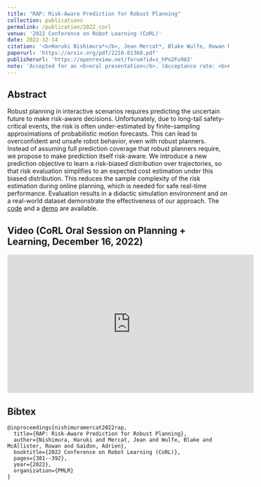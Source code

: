 ```yaml
---
title: "RAP: Risk-Aware Prediction for Robust Planning"
collection: publications
permalink: /publication/2022_corl
venue: '2022 Conference on Robot Learning (CoRL)'
date: 2022-12-14
citation: '<b>Haruki Nishimura*</b>, Jean Mercat*, Blake Wulfe, Rowan McAllister, Adrien Gaidon'
paperurl: 'https://arxiv.org/pdf/2210.01368.pdf'
publisherurl: 'https://openreview.net/forum?id=z_hPo2Fu9A3'
note: 'Accepted for an <b>oral presentation</b>. (Acceptance rate: <b>6.5%</b>.)'
---
```



## Abstract
Robust planning in interactive scenarios requires predicting the uncertain future to make risk-aware decisions.
Unfortunately, due to long-tail safety-critical events, the risk is often under-estimated by finite-sampling
approximations of probabilistic motion forecasts. This can lead to overconfident and unsafe robot behavior, even with
robust planners. Instead of assuming full prediction coverage that robust planners require, we propose to make
prediction itself risk-aware. We introduce a new prediction objective to learn a risk-biased distribution over
trajectories, so that risk evaluation simplifies to an expected cost estimation under this biased distribution. This
reduces the sample complexity of the risk estimation during online planning, which is needed for safe real-time
performance. Evaluation results in a didactic simulation environment and on a real-world dataset demonstrate the
effectiveness of our approach. The [code](https://github.com/TRI-ML/RAP) and a 
[demo](https://huggingface.co/spaces/TRI-ML/risk_biased_prediction) are available. 

## Video (CoRL Oral Session on Planning + Learning, December 16, 2022)
<iframe width="560" height="315" src="https://www.youtube.com/embed/56LzTZfwY2Q" title="YouTube video player" 
frameborder="0" allow="accelerometer; autoplay; clipboard-write; encrypted-media; gyroscope; 
picture-in-picture; web-share" allowfullscreen></iframe>

## Bibtex
```
@inproceedings{nishimuramercat2022rap,
  title={RAP: Risk-Aware Prediction for Robust Planning},
  author={Nishimura, Haruki and Mercat, Jean and Wulfe, Blake and McAllister, Rowan and Gaidon, Adrien},
  booktitle={2022 Conference on Robot Learning (CoRL)},
  pages={381--392},
  year={2022},
  organization={PMLR}
}
```